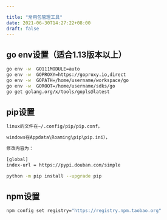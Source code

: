 ```yaml
---

title: "常用包管理工具"
date: 2021-06-30T14:27:22+08:00
draft: false
---
```




## go env设置（适合1.13版本以上）


  ```bash
  go env -w  GO111MODULE=auto
  go env -w  GOPROXY=https://goproxy.io,direct
  go env -w  GOPATH=/home/username/workspace/go
  go env -w  GOROOT=/home/username/sdks/go
  go get golang.org/x/tools/gopls@latest
  ```

## pip设置

```bash
linux的文件在~/.config/pip/pip.conf，

windows在Appdata\Roaming\pip\pip.ini），

修改内容为：

[global]
index-url = https://pypi.douban.com/simple

python -m pip install --upgrade pip

```

## npm设置

```bash
npm config set registry="https://registry.npm.taobao.org"
```







